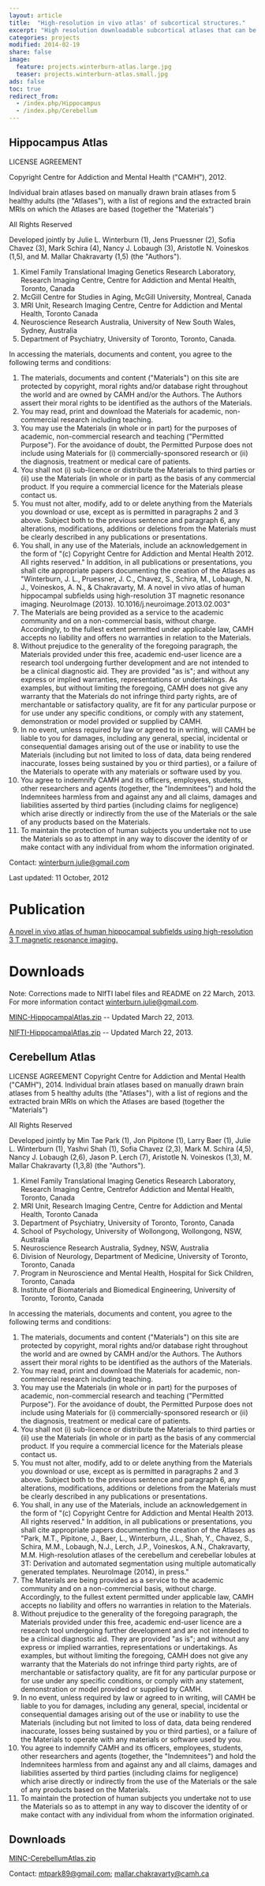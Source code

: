 ```yaml
---
layout: article
title:  "High-resolution in vivo atlas' of subcortical structures."
excerpt: "High resolution downloadable subcortical atlases that can be applied to your own data sets."
categories: projects
modified: 2014-02-19
share: false
image:
  feature: projects.winterburn-atlas.large.jpg
  teaser: projects.winterburn-atlas.small.jpg
ads: false
toc: true
redirect_from:
  - /index.php/Hippocampus
  - /index.php/Cerebellum
---
```


Hippocampus Atlas
-----------------
LICENSE AGREEMENT

Copyright Centre for Addiction and Mental Health ("CAMH"), 2012.

Individual brain atlases based on manually drawn brain atlases from 5 healthy adults (the "Atlases"), with a list of regions and the extracted brain MRIs on which the Atlases are based (together the "Materials")

All Rights Reserved

Developed jointly by Julie L. Winterburn (1), Jens Pruessner (2), Sofia Chavez (3), Mark Schira (4), Nancy J. Lobaugh (3), Aristotle N. Voineskos (1,5), and M. Mallar Chakravarty (1,5) (the "Authors").

1. Kimel Family Translational Imaging Genetics Research Laboratory, Research Imaging Centre, Centre for Addiction and Mental Health, Toronto, Canada
2. McGill Centre for Studies in Aging, McGill University, Montreal, Canada 
3. MRI Unit, Research Imaging Centre, Centre for Addiction and Mental Health, Toronto Canada
4. Neuroscience Research Australia, University of New South Wales, Sydney, Australia
5. Department of Psychiatry, University of Toronto, Toronto, Canada.

In accessing the materials, documents and content, you agree to the following terms and conditions:

1. The materials, documents and content ("Materials") on this site are protected by copyright, moral rights and/or database right throughout the world and are owned by CAMH and/or the Authors. The Authors assert their moral rights to be identified as the authors of the Materials.
2. You may read, print and download the Materials for academic, non-commercial research including teaching.
3. You may use the Materials (in whole or in part) for the purposes of academic, non-commercial research and teaching ("Permitted Purpose"). For the avoidance of doubt, the Permitted Purpose does not include using Materials for (i) commercially-sponsored research or (ii) the diagnosis, treatment or medical care of patients.
4. You shall not (i) sub-licence or distribute the Materials to third parties or (ii) use the Materials (in whole or in part) as the basis of any commercial product. If you require a commercial licence for the Materials please contact us.
5. You must not alter, modify, add to or delete anything from the Materials you download or use, except as is permitted in paragraphs 2 and 3 above. Subject both to the previous sentence and paragraph 6, any alterations, modifications, additions or deletions from the Materials must be clearly described in any publications or presentations.
6. You shall, in any use of the Materials, include an acknowledgement in the form of "(c) Copyright Centre for Addiction and Mental Health 2012. All rights reserved." In addition, in all publications or presentations, you shall cite appropriate papers documenting the creation of the Atlases as "Winterburn, J. L., Pruessner, J. C., Chavez, S., Schira, M., Lobaugh, N. J., Voineskos, A. N., & Chakravarty, M. A novel in vivo atlas of human hippocampal subfields using high-resolution 3T magnetic resonance imaging. NeuroImage (2013). 10.1016/j.neuroimage.2013.02.003"
7. The Materials are being provided as a service to the academic community and on a non-commercial basis, without charge. Accordingly, to the fullest extent permitted under applicable law, CAMH accepts no liability and offers no warranties in relation to the Materials.
8. Without prejudice to the generality of the foregoing paragraph, the Materials provided under this free, academic end-user licence are a research tool undergoing further development and are not intended to be a clinical diagnostic aid. They are provided "as is"; and without any express or implied warranties, representations or undertakings. As examples, but without limiting the foregoing, CAMH does not give any warranty that the Materials do not infringe third party rights, are of merchantable or satisfactory quality, are fit for any particular purpose or for use under any specific conditions, or comply with any statement, demonstration or model provided or supplied by CAMH.
8. In no event, unless required by law or agreed to in writing, will CAMH be liable to you for damages, including any general, special, incidental or consequential damages arising out of the use or inability to use the Materials (including but not limited to loss of data, data being rendered inaccurate, losses being sustained by you or third parties), or a failure of the Materials to operate with any materials or software used by you.
9. You agree to indemnify CAMH and its officers, employees, students, other researchers and agents (together, the "Indemnitees") and hold the Indemnitees harmless from and against any and all claims, damages and liabilities asserted by third parties (including claims for negligence) which arise directly or indirectly from the use of the Materials or the sale of any products based on the Materials.
10. To maintain the protection of human subjects you undertake not to use the Materials so as to attempt in any way to discover the identity of or make contact with any individual from whom the information originated.

Contact: winterburn.julie@gmail.com

Last updated: 11 October, 2012

Publication
===========

[A novel in vivo atlas of human hippocampal subfields using high-resolution 3 T magnetic resonance imaging.](http://www.sciencedirect.com/science/article/pii/S1053811913001237)

Downloads
=========

Note: Corrections made to NIfTI label files and README on 22 March, 2013. For more information contact [winterburn.julie@gmail.com](mailto:winterburn.julie@gmail.com).

[MINC-HippocampalAtlas.zip](http://imaging-genetics.camh.ca/data/WinterburnHippocampalAtlas_MINC_v2.zip) -- Updated March 22, 2013.

[NIFTI-HippocampalAtlas.zip](http://imaging-genetics.camh.ca/data/WinterburnHippocampalAtlas_NIfTI_v2_Apr.18.zip) -- Updated March 22, 2013.


Cerebellum Atlas
-----------------

LICENSE AGREEMENT
Copyright Centre for Addiction and Mental Health ("CAMH"), 2014.
Individual brain atlases based on manually drawn brain atlases from 5 healthy adults (the "Atlases"), with a list of regions and the extracted brain MRIs on which the Atlases are based (together the "Materials")
 
All Rights Reserved

Developed jointly by Min Tae Park (1), Jon Pipitone (1), Larry Baer (1), Julie L. Winterburn (1), Yashvi Shah (1), Sofia Chavez (2,3), Mark M. Schira (4,5), Nancy J. Lobaugh (2,6), Jason P. Lerch (7), Aristotle N. Voineskos (1,3), M. Mallar Chakravarty (1,3,8) (the "Authors").

1. Kimel Family Translational Imaging Genetics Research Laboratory, Research Imaging Centre, Centrefor Addiction and Mental Health, Toronto, Canada
2. MRI Unit, Research Imaging Centre, Centre for Addiction and Mental Health, Toronto Canada
3. Department of Psychiatry, University of Toronto, Toronto, Canada
4. School of Psychology, University of Wollongong, Wollongong, NSW, Australia
5. Neuroscience Research Australia, Sydney, NSW, Australia
6. Division of Neurology, Department of Medicine, University of Toronto, Toronto, Canada
7. Program in Neuroscience and Mental Health, Hospital for Sick Children, Toronto, Canada
8. Institute of Biomaterials and Biomedical Engineering, University of Toronto, Toronto, Canada
 
In accessing the materials, documents and content, you agree to the following terms and conditions:

1. The materials, documents and content ("Materials") on this site are protected by copyright, moral rights and/or database right throughout the world and are owned by CAMH and/or the Authors. The Authors assert their moral rights to be identified as the authors of the Materials.
2. You may read, print and download the Materials for academic, non-commercial research including teaching.
3. You may use the Materials (in whole or in part) for the purposes of academic, non-commercial research and teaching ("Permitted Purpose"). For the avoidance of doubt, the Permitted Purpose does not include using Materials for (i) commercially-sponsored research or (ii) the diagnosis, treatment or medical care of patients.
4. You shall not (i) sub-licence or distribute the Materials to third parties or (ii) use the Materials (in whole or in part) as the basis of any commercial product. If you require a commercial licence for the Materials please contact us.
5. You must not alter, modify, add to or delete anything from the Materials you download or use, except as is permitted in paragraphs 2 and 3 above. Subject both to the previous sentence and paragraph 6, any alterations, modifications, additions or deletions from the Materials must be clearly described in any publications or presentations.
6. You shall, in any use of the Materials, include an acknowledgement in the form of "(c) Copyright Centre for Addiction and Mental Health 2013. All rights reserved." In addition, in all publications or presentations, you shall cite appropriate papers documenting the creation of the Atlases as "Park, M.T., Pipitone, J., Baer, L., Winterburn, J.L., Shah, Y., Chavez, S., Schira, M.M., Lobaugh, N.J., Lerch, J.P., Voineskos, A.N., Chakravarty, M.M. High-resolution atlases of the cerebellum and cerebellar lobules at 3T: Derivation and automated segmentation using multiple automatically generated templates. NeuroImage (2014), in press."
7. The Materials are being provided as a service to the academic community and on a non-commercial basis, without charge. Accordingly, to the fullest extent permitted under applicable law, CAMH accepts no liability and offers no warranties in relation to the Materials.
8. Without prejudice to the generality of the foregoing paragraph, the Materials provided under this free, academic end-user licence are a research tool undergoing further development and are not intended to be a clinical diagnostic aid. They are provided "as is"; and without any express or implied warranties, representations or undertakings. As examples, but without limiting the foregoing, CAMH does not give any warranty that the Materials do not infringe third party rights, are of merchantable or satisfactory quality, are fit for any particular purpose or for use under any specific conditions, or comply with any statement, demonstration or model provided or supplied by CAMH.
9. In no event, unless required by law or agreed to in writing, will CAMH be liable to you for damages, including any general, special, incidental or consequential damages arising out of the use or inability to use the Materials (including but not limited to loss of data, data being rendered inaccurate, losses being sustained by you or third parties), or a failure of the Materials to operate with any materials or software used by you.
10. You agree to indemnify CAMH and its officers, employees, students, other researchers and agents (together, the "Indemnitees") and hold the Indemnitees harmless from and against any and all claims, damages and liabilities asserted by third parties (including claims for negligence) which arise directly or indirectly from the use of the Materials or the sale of any products based on the Materials.
11. To maintain the protection of human subjects you undertake not to use the Materials so as to attempt in any way to discover the identity of or make contact with any individual from whom the information originated.

Downloads
---------
[MINC-CerebellumAtlas.zip](http://imaging-genetics.camh.ca/data/Cerebellum_Atlases_2014-05-27.zip)

Contact: mtpark89@gmail.com; mallar.chakravarty@camh.ca
